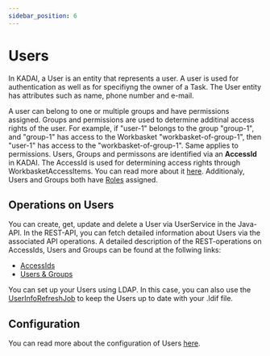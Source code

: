 ```yaml
---
sidebar_position: 6
---
```


# Users

In KADAI, a User is an entity that represents a user. A user is used for authentication as well as for specifiyng the owner of a Task. The User entity has attributes such as name, phone number and e-mail. 

A user can belong to one or multiple groups and have permissions assigned. Groups and permissions are used to determine additinal access rights of the user. For example, if "user-1" belongs to the group "group-1", and "group-1" has access to the Workbasket "workbasket-of-group-1", then "user-1" has access to the "workbasket-of-group-1". Same applies to permissions. Users, Groups and permissons are identified via an **AccessId** in KADAI. The AccessId is used for determining access rights through WorkbasketAccessItems. You can read more about it [here](../core-concepts/overview.md#workbasketaccessitem). Additionaly, Users and Groups both have [Roles](../core-concepts/securityAndPermissions.md#security-roles-in-kadai) assigned.

## Operations on Users
You can create, get, update and delete a User via UserService in the Java-API. In the REST-API, you can fetch detailed information about Users via the associated API operations.
A detailed description of the REST-operations on AccessIds, Users and Groups can be found at the follwing links:
 - [AccessIds](https://kadai.mybluemix.net/kadai/docs/rest/rest-api.html#_access_id_resource)
 - [Users & Groups](https://kadai.mybluemix.net/kadai/docs/rest/rest-api.html#_user_resource)

You can set up your Users using LDAP. In this case, you can also use the [UserInfoRefreshJob](jobs.md#userinforefreshjob) to keep the Users up to date with your .ldif file.

## Configuration
You can read more about the configuration of Users [here](../configuration/security.md#users). 
